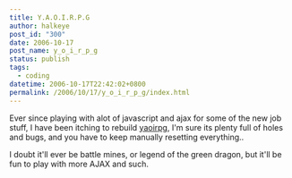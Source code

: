 ```yaml
---
title: Y.A.O.I.R.P.G
author: halkeye
post_id: "300"
date: 2006-10-17
post_name: y_o_i_r_p_g
status: publish
tags:
  - coding
datetime: 2006-10-17T22:42:02+0800
permalink: /2006/10/17/y_o_i_r_p_g/index.html
---
```


Ever since playing with alot of javascript and ajax for some of the new job stuff, I have been itching to rebuild [yaoirpg](https://yaoirpg.halkeye.net/), I'm sure its plenty full of holes and bugs, and you have to keep manually resetting everything..




I doubt it'll ever be battle mines, or legend of the green dragon, but it'll be fun to play with more AJAX and such.
